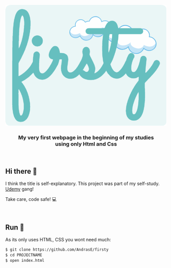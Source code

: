 <br>
<p align="center">
  <a href="https://andrase.github.io/firsty/" target="_blank" rel="noopener noreferrer" width: "250px">
  <img src="https://github.com/AndrasE/raw-readme/blob/main/firsty-readme-img.png?raw=true">
  </a>
</p>
<h3 align="center">
  My very first webpage in the beginning of my studies
  <br>
  using only Html and Css
</h3>

<br>

## Hi there 👋

I think the title is self-explanatory. 
This project was part of my self-study. <a href="https://www.udemy.com/course/the-complete-web-development-bootcamp" target="_blank" rel="noopener noreferrer">Udemy</a> gang!
  
Take care, code safe! 💻

<br>

## Run 🚀
As its only uses HTML, CSS you wont need much:

```sh
$ git clone https://github.com/AndrasE/firsty
$ cd PROJECTNAME
$ open index.html
```
